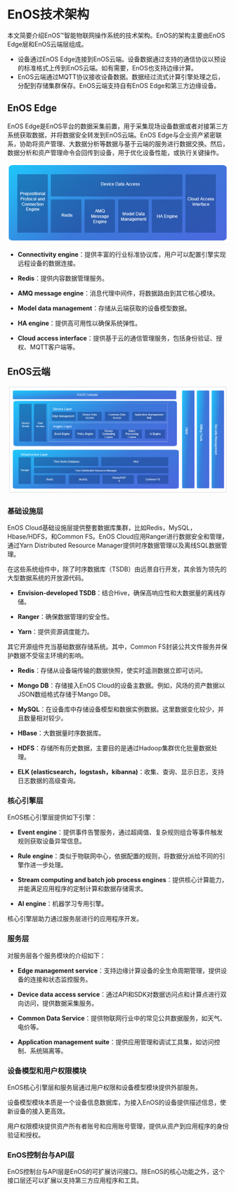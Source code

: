 # EnOS技术架构

本文简要介绍EnOS™智能物联网操作系统的技术架构。EnOS的架构主要由EnOS Edge层和EnOS云端层组成。
- 设备通过EnOS Edge连接到EnOS云端。设备数据通过支持的通信协议以预设的标准格式上传到EnOS云端。如有需要，EnOS也支持边缘计算。
- EnOS云端通过MQTT协议接收设备数据。数据经过流式计算引擎处理之后，分配到存储集群保存。EnOS云端支持自有EnOS Edge和第三方边缘设备。


## EnOS Edge

EnOS Edge是EnOS平台的数据采集前置，用于采集现场设备数据或者对接第三方系统获取数据，并将数据安全转发到EnOS云端。EnOS Edge与企业资产紧密联系，协助将资产管理、大数据分析等数据与基于云端的服务进行数据交换。然后，数据分析和资产管理命令会回传到设备，用于优化设备性能，或执行关键操作。

![](media/edge_architecture.png)

-   **Connectivity engine**：提供丰富的行业标准协议库，用户可以配置引擎实现远程设备的数据连接。

-   **Redis**：提供内容数据管理服务。

-   **AMQ message engine**：消息代理中间件，将数据路由到其它核心模块。

-   **Model data management**：存储从云端获取的设备模型数据。

-   **HA engine**：提供高可用性以确保系统弹性。

-   **Cloud access interface**：提供基于云的通信管理服务，包括身份验证、授权、MQTT客户端等。

## EnOS云端

![](media/cloud_architecture.png)

### 基础设施层

EnOS Cloud基础设施层提供整套数据库集群，比如Redis，MySQL，Hbase/HDFS，和Common FS。EnOS Cloud应用Ranger进行数据安全和管理，通过Yarn Distributed Resource Manager提供时序数据管理以及离线SQL数据管理。

在这些系统组件中，除了时序数据库（TSDB）由远景自行开发，其余皆为领先的大型数据系统的开放源代码。

- **Envision-developed TSDB**：结合Hive，确保高响应性和大数据量的离线存储。

- **Ranger**：确保数据管理的安全性。

- **Yarn**：提供资源调度能力。

其它开源组件充当基础数据存储系统。其中，Common FS封装公共文件服务并保护数据不受宿主环境的影响。
- **Redis**：存储从设备端传输的数据快照，使实时遥测数据立即可访问。

- **Mongo DB**：存储接入EnOS Cloud的设备主数据。例如，风场的资产数据以JSON数组格式存储于Mango DB。

- **MySQL**：在设备库中存储设备模型和数据实例数据。这里数据变化较少，并且数量相对较少。

- **HBase**：大数据量时序数据库。

- **HDFS**：存储所有历史数据，主要目的是通过Hadoop集群优化批量数据处理。

- **ELK (elasticsearch，logstash，kibanna)**：收集、查询、显示日志，支持日志数据的高级查询。

### 核心引擎层

EnOS核心引擎层提供如下引擎：

-   **Event engine**：提供事件告警服务，通过超阈值、复杂规则组合等事件触发规则获取设备异常信息。

-   **Rule engine**：类似于物联网中心，依据配置的规则，将数据分派给不同的引擎作进一步处理。

-   **Stream computing and batch job process engines**：提供核心计算能力，并能满足应用程序的定制计算和数据存储需求。

-   **AI engine**：机器学习专用引擎。

核心引擎层助力通过服务层进行的应用程序开发。

### 服务层

对服务层各个服务模块的介绍如下：

-   **Edge management service**：支持边缘计算设备的全生命周期管理，提供设备的连接和状态监控服务。

-   **Device data access service**：通过API和SDK对数据访问点和计算点进行双向访问，提供数据采集服务。

-   **Common Data Service**：提供物联网行业中的常见公共数据服务，如天气、电价等。

-   **Application management suite**：提供应用管理和调试工具集，如访问控制、系统隔离等。

### 设备模型和用户权限模块

EnOS核心引擎层和服务层通过用户权限和设备模型模块提供外部服务。

设备模型模块本质是一个设备信息数据库，为接入EnOS的设备提供描述信息，使新设备的接入更高效。

用户权限模块提供资产所有者账号和应用账号管理，提供从资产到应用程序的身份验证和授权。

### EnOS控制台与API层

EnOS控制台与API层是EnOS的可扩展访问接口。除EnOS的核心功能之外，这个接口层还可以扩展以支持第三方应用程序和工具。
